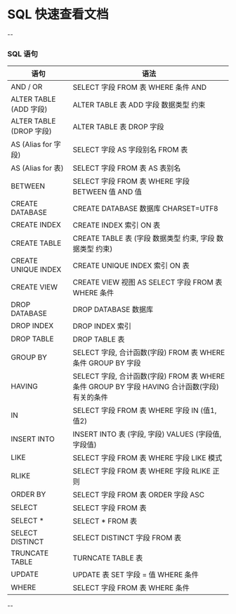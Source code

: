 # SQL 快速查看文档

--

### SQL 语句

语句                | 语法
--------------------|----------------------------
AND / OR            | SELECT 字段 FROM 表 WHERE 条件 AND|OR 条件
ALTER TABLE (ADD 字段) | ALTER TABLE 表 ADD 字段 数据类型 约束
ALTER TABLE (DROP 字段) | ALTER TABLE 表 DROP 字段
AS (Alias for 字段) | SELECT 字段 AS 字段别名 FROM 表
AS (Alias for 表)   | SELECT 字段 FROM 表 AS 表别名
BETWEEN             | SELECT 字段 FROM 表 WHERE 字段 BETWEEN 值 AND 值
CREATE DATABASE     | CREATE DATABASE 数据库 CHARSET=UTF8
CREATE INDEX        | CREATE INDEX 索引 ON 表
CREATE TABLE        | CREATE TABLE 表 (字段 数据类型 约束, 字段 数据类型 约束)
CREATE UNIQUE INDEX | CREATE UNIQUE INDEX 索引 ON 表
CREATE VIEW         | CREATE VIEW 视图 AS SELECT 字段 FROM 表 WHERE 条件
DROP DATABASE       | DROP DATABASE 数据库
DROP INDEX          | DROP INDEX 索引
DROP TABLE          | DROP TABLE 表
GROUP BY            | SELECT 字段, 合计函数(字段) FROM 表 WHERE 条件 GROUP BY 字段
HAVING              | SELECT 字段, 合计函数(字段) FROM 表 WHERE 条件 GROUP BY 字段 HAVING 合计函数(字段)有关的条件
IN                  | SELECT 字段 FROM 表 WHERE 字段 IN (值1, 值2)
INSERT INTO         | INSERT INTO 表 (字段, 字段) VALUES (字段值, 字段值)
LIKE                | SELECT 字段 FROM 表 WHERE 字段 LIKE 模式
RLIKE               | SELECT 字段 FROM 表 WHERE 字段 RLIKE 正则
ORDER BY            | SELECT 字段 FROM 表 ORDER 字段 ASC|DESC
SELECT              | SELECT 字段 FROM 表
SELECT *            | SELECT * FROM 表
SELECT DISTINCT     | SELECT DISTINCT 字段 FROM 表
TRUNCATE TABLE      | TURNCATE TABLE 表
UPDATE              | UPDATE 表 SET 字段 = 值 WHERE 条件
WHERE               | SELECT 字段 FROM 表 WHERE 条件

--


